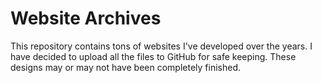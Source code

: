 # Website Archives
This repository contains tons of websites I've developed over the years. I have decided to upload all the files to GitHub for safe keeping. These designs may or may not have been completely finished.
